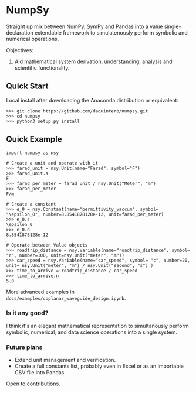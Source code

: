 # NumpSy

Straight up mix between NumPy, SymPy and Pandas into a value single-declaration extendable framework to simulatenously perform symbolic and numerical operations.

Objectives:
1. Aid mathematical system derivation, understanding, analysis and scientific functionality. 


## Quick Start

Local install after downloading the Anaconda distribution or equivalent:
```
>>> git clone https://github.com/daquintero/numpsy.git
>>> cd numpsy
>>> python3 setup.py install
```

## Quick Example
```
import numpsy as nsy

# Create a unit and operate with it
>>> farad_unit = nsy.Unit(name="Farad", symbol="F")
>>> farad_unit.s
F
>>> farad_per_meter = farad_unit / nsy.Unit("Meter", "m")
>>> farad_per_meter
F/m

# Create a constant
>>> e_0 = nsy.Constant(name="permittivity_vaccum", symbol= "\epsilon_0", number=8.8541878128e-12, unit=farad_per_meter)
>>> e_0.s
\epsilon_0
>>> e_0.n
8.8541878128e-12

# Operate between Value objects
>>> roadtrip_distance = nsy.Variable(name="roadtrip_distance", symbol= "r", number=100, unit=nsy.Unit("meter", "m"))
>>> car_speed = nsy.Variable(name="car_speed", symbol= "c", number=20, unit= nsy.Unit("meter", "m") / nsy.Unit("second", "s") )
>>> time_to_arrive = roadtrip_distance / car_speed
>>> time_to_arrive.n
5.0

```
More advanced examples in `docs/examples/coplanar_waveguide_design.ipynb`.


### Is it any good?
I think it's an elegant mathematical representation to simultanously perform symbolic, numerical, and data science operations into a single system.

### Future plans
* Extend unit management and verification.
* Create a full constants list, probably even in Excel or as an importable CSV file into Pandas.

Open to contributions.
